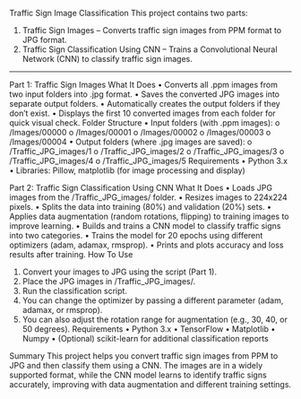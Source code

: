 Traffic Sign Image Classification
This project contains two parts:
1.	Traffic Sign Images  – Converts traffic sign images from PPM format to JPG format.
2.	Traffic Sign Classification Using CNN – Trains a Convolutional Neural Network (CNN) to classify traffic sign images.
________________________________________
Part 1: Traffic Sign Images 
What It Does
•	Converts all .ppm images from two input folders into .jpg format.
•	Saves the converted JPG images into separate output folders.
•	Automatically creates the output folders if they don’t exist.
•	Displays the first 10 converted images from each folder for quick visual check.
Folder Structure
•	Input folders (with .ppm images):
o	/Images/00000
o	/Images/00001
o /Images/00002
o /Images/00003
o /Images/00004
•	Output folders (where .jpg images are saved):
o	/Traffic_JPG_images/1
o	/Traffic_JPG_images/2
o	/Traffic_JPG_images/3
o	/Traffic_JPG_images/4
o	/Traffic_JPG_images/5
Requirements
•	Python 3.x
•	Libraries: Pillow, matplotlib (for image processing and display)

Part 2: Traffic Sign Classification Using CNN
What It Does
•	Loads JPG images from the /Traffic_JPG_images/ folder.
•	Resizes images to 224x224 pixels.
•	Splits the data into training (80%) and validation (20%) sets.
•	Applies data augmentation (random rotations, flipping) to training images to improve learning.
•	Builds and trains a CNN model to classify traffic signs into two categories.
•	Trains the model for 20 epochs using different optimizers (adam, adamax, rmsprop).
•	Prints and plots accuracy and loss results after training.
How To Use
1.	Convert your images to JPG using the script (Part 1).
2.	Place the JPG images in /Traffic_JPG_images/.
3.	Run the classification script.
4.	You can change the optimizer by passing a different parameter (adam, adamax, or rmsprop).
5.	You can also adjust the rotation range for augmentation (e.g., 30, 40, or 50 degrees).
Requirements
•	Python 3.x
•	TensorFlow
•	Matplotlib
•	Numpy
•	(Optional) scikit-learn for additional classification reports

Summary
This project helps you convert traffic sign images from PPM to JPG and then classify them using a CNN. The images are in a widely supported format, while the CNN model learns to identify traffic signs accurately, improving with data augmentation and different training settings.
